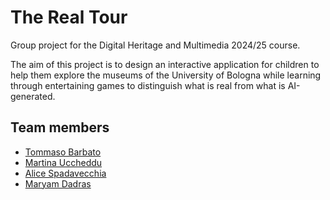 # The Real Tour

Group project for the Digital Heritage and Multimedia 2024/25 course.

The aim of this project is to design an interactive application for children to help them explore the museums of the University of Bologna while learning through entertaining games to distinguish what is real from what is AI-generated.

## Team members
- [Tommaso Barbato](https://github.com/epistrephein)
- [Martina Uccheddu](https://github.com/martinaucch)
- [Alice Spadavecchia](https://github.com/alispada)
- [Maryam Dadras](https://github.com/Maryamdadras)
